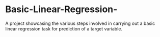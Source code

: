 # Basic-Linear-Regression-
A project showcasing the various steps involved in carrying out a basic linear regression task for prediction of a target variable.
